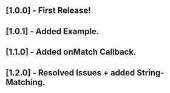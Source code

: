 ## [1.0.0] - First Release!

## [1.0.1] - Added Example.

## [1.1.0] - Added onMatch Callback.

## [1.2.0] - Resolved Issues + added String-Matching.

